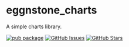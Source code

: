 # eggnstone_charts

A simple charts library.

[![pub package](https://img.shields.io/pub/v/eggnstone_charts.svg)](https://pub.dartlang.org/packages/eggnstone_charts)
[![GitHub Issues](https://img.shields.io/github/issues/eggnstone/eggnstone_charts.svg)](https://github.com/eggnstone/eggnstone_charts/issues)
[![GitHub Stars](https://img.shields.io/github/stars/eggnstone/eggnstone_charts.svg)](https://github.com/eggnstone/eggnstone_charts/stargazers)
